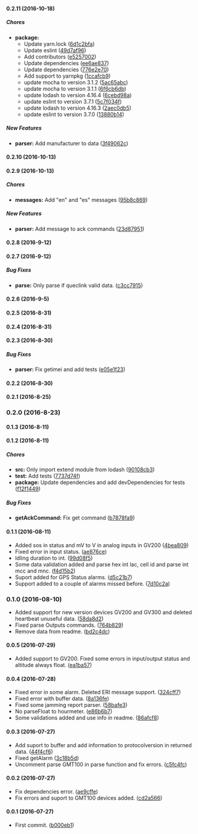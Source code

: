 #### 0.2.11 (2016-10-18)

##### Chores

* **package:**
  * Update yarn.lock ([6d1c2bfa](https://github.com/jaayesta/queclink-parser/commit/6d1c2bfadca2b1db3cbbb4b0898f729d3394fb3c))
  * Update eslint ([49d7af96](https://github.com/jaayesta/queclink-parser/commit/49d7af967cc9d396fd06ef9027f9ae732d6f7008))
  * Add contributors ([e5257002](https://github.com/jaayesta/queclink-parser/commit/e525700282cfb3f21b4d6e3c8aabd79a46cb694a))
  * Update dependencies ([ee6ae837](https://github.com/jaayesta/queclink-parser/commit/ee6ae837a9ac0ab02c5f7784bd9c48af95211fa3))
  * Update dependencies ([776e2e70](https://github.com/jaayesta/queclink-parser/commit/776e2e70ae69b30e37e4d187b1ff20c5470c05c7))
  * Add support to yarnpkg ([1ccafcb9](https://github.com/jaayesta/queclink-parser/commit/1ccafcb95cceda79a806b0c51b3854be24787081))
  * update mocha to version 3.1.2 ([5ac65abc](https://github.com/jaayesta/queclink-parser/commit/5ac65abc83e9838b8cee901a3561a5448fe15a61))
  * update mocha to version 3.1.1 ([6f6cb6db](https://github.com/jaayesta/queclink-parser/commit/6f6cb6db85ac6c3bff6901985e38b876bf9607e4))
  * update lodash to version 4.16.4 ([6cebd98a](https://github.com/jaayesta/queclink-parser/commit/6cebd98a3e88c2a6a6382250c17dace699f85feb))
  * update eslint to version 3.7.1 ([5c7f034f](https://github.com/jaayesta/queclink-parser/commit/5c7f034ffc124785f844ae17bbaecbf9b0757f65))
  * update lodash to version 4.16.3 ([2aec0db5](https://github.com/jaayesta/queclink-parser/commit/2aec0db5e64888cfbc0b62c85d336787b3d3dfd9))
  * update eslint to version 3.7.0 ([13880b14](https://github.com/jaayesta/queclink-parser/commit/13880b14830c69f69e4104ee4824e1cff0768878))

##### New Features

* **parser:** Add manufacturer to data ([3f49062c](https://github.com/jaayesta/queclink-parser/commit/3f49062cb83375390a4cd71fe53a1cceae293a9a))

#### 0.2.10 (2016-10-13)

#### 0.2.9 (2016-10-13)

##### Chores

* **messages:** Add "en" and "es" messages ([95b8c869](https://github.com/jaayesta/queclink-parser/commit/95b8c86977154aedb667c2213c3737bcc80c3bb9))

##### New Features

* **parser:** Add message to ack commands ([23d87951](https://github.com/jaayesta/queclink-parser/commit/23d87951f8f64ec2fa7796bbb69d4ae1c9786b7d))

#### 0.2.8 (2016-9-12)

#### 0.2.7 (2016-9-12)

##### Bug Fixes

* **parse:** Only parse if queclink valid data. ([c3cc7915](https://github.com/jaayesta/queclink-parser/commit/c3cc7915faf1d468dc44b7e1f9217c3099dd4055))

#### 0.2.6 (2016-9-5)

#### 0.2.5 (2016-8-31)

#### 0.2.4 (2016-8-31)

#### 0.2.3 (2016-8-30)

##### Bug Fixes

* **parser:** Fix getimei and add tests ([e05e1f23](https://github.com/jaayesta/queclink-parser/commit/e05e1f237fc78158661b9cd702ab59fbd5ac1489))

#### 0.2.2 (2016-8-30)

#### 0.2.1 (2016-8-25)

### 0.2.0 (2016-8-23)

#### 0.1.3 (2016-8-11)

#### 0.1.2 (2016-8-11)

##### Chores

* **src:** Only import extend module from lodash ([90108cb3](https://github.com/jaayesta/queclink-parser/commit/90108cb3f42576f7378b8e52766697398d344e4b))
* **test:** Add tests ([7737d74f](https://github.com/jaayesta/queclink-parser/commit/7737d74f3cafb57eaa490d58c5e28911364497ac))
* **package:** Update dependencies and add devDependencies for tests ([f12f1449](https://github.com/jaayesta/queclink-parser/commit/f12f1449447bdd46acd81e7eb2b66d1f46247071))

##### Bug Fixes

* **getAckCommand:** Fix get command ([b7878fa9](https://github.com/jaayesta/queclink-parser/commit/b7878fa9de0797bf6bda9440a1068d49f3341233))

#### 0.1.1 (2016-08-11)

* Added sos in status and mV to V in analog inputs in GV200 ([4bea809](https://github.com/jaayesta/queclink-parser/commit/4bea809))
* Fixed error in input status. ([ae876ce](https://github.com/jaayesta/queclink-parser/commit/ae876ce))
* Idling duration to int. ([99d08f5](https://github.com/jaayesta/queclink-parser/commit/99d08f5))
* Some data validation added and parse hex int lac, cell id and parse int mcc and mnc. ([f4d15b2](https://github.com/jaayesta/queclink-parser/commit/f4d15b2))
* Suport added for GPS Status alarms. ([d5c21b7](https://github.com/jaayesta/queclink-parser/commit/d5c21b7))
* Support added to a couple of alarms missed before. ([7d10c2a](https://github.com/jaayesta/queclink-parser/commit/7d10c2a))

### 0.1.0 (2016-08-10)

* Added support for new version devices GV200 and GV300 and deleted heartbeat unuseful data. ([58da8d2](https://github.com/jaayesta/queclink-parser/commit/58da8d2))
* Fixed parse Outputs commands. ([764b829](https://github.com/jaayesta/queclink-parser/commit/764b829))
* Remove data from readme. ([bd2c4dc](https://github.com/jaayesta/queclink-parser/commit/bd2c4dc))

#### 0.0.5 (2016-07-29)

* Added support to GV200. Fixed some errors in input/output status and altitude always float. ([ea1ba57](https://github.com/jaayesta/queclink-parser/commit/ea1ba57))

#### 0.0.4 (2016-07-28)

* Fixed error in some alarm. Deleted ERI message support. ([324cff7](https://github.com/jaayesta/queclink-parser/commit/324cff7))
* Fixed error with buffer data. ([8a136fe](https://github.com/jaayesta/queclink-parser/commit/8a136fe))
* Fixed some jamming report parser. ([58bafe3](https://github.com/jaayesta/queclink-parser/commit/58bafe3))
* No parseFloat to hourmeter. ([e86b6b7](https://github.com/jaayesta/queclink-parser/commit/e86b6b7))
* Some validations added and use info in readme. ([86afcf8](https://github.com/jaayesta/queclink-parser/commit/86afcf8))

#### 0.0.3 (2016-07-27)

* Add suport to buffer and add information to protocolversion in returned data. ([44f4cf6](https://github.com/jaayesta/queclink-parser/commit/44f4cf6))
* Fixed getAlarm ([3c18b5d](https://github.com/jaayesta/queclink-parser/commit/3c18b5d))
* Uncomment parse GMT100 in parse function and fix errors. ([c5fc4fc](https://github.com/jaayesta/queclink-parser/commit/c5fc4fc))

#### 0.0.2 (2016-07-27)

* Fix dependencies error. ([ae9cffe](https://github.com/jaayesta/queclink-parser/commit/ae9cffe))
* Fix errors and suport to GMT100 devices added. ([cd2a566](https://github.com/jaayesta/queclink-parser/commit/cd2a566))

#### 0.0.1 (2016-07-27)

* First commit. ([b000eb1](https://github.com/jaayesta/queclink-parser/commit/b000eb1))
